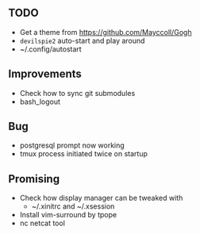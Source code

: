## TODO
- Get a theme from https://github.com/Mayccoll/Gogh
- `devilspie2` auto-start and play around
- ~/.config/autostart

## Improvements
- Check how to sync git submodules
- bash_logout

## Bug
- postgresql prompt now working
- tmux process initiated twice on startup

## Promising
- Check how display manager can be tweaked with
    * ~/.xinitrc and ~/.xsession
- Install vim-surround by tpope
- nc netcat tool
